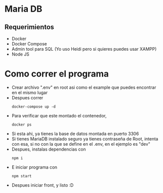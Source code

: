 # Maria DB

## Requerimientos

- Docker
- Docker Compose
- Admin tool para SQL (Yo uso Heidi pero si quieres puedes usar XAMPP)
- Node JS

# Como correr el programa

- Crear archivo ".env" en root asi como el example que puedes encontrar en el mismo lugar
- Despues correr
  ```
  docker-compose up -d
  ```
- Para verificar que este montado el contenedor,
  ```
  docker ps
  ```
- Si esta ahi, ya tienes la base de datos montada en puerto 3306
- Si tienes MariaDB instalado seguro ya tienes contraseña de Root, intenta con esa, si no con la que se define en el .env, en el ejemplo es "dev"
- Despues, instalas dependencias con
  ```
  npm i
  ```
- E iniciar programa con
  ```
  npm start
  ```
- Despues iniciar front, y listo :D
